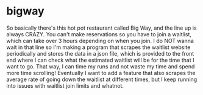 # bigway
So basically there's this hot pot restaurant called Big Way, and the line up is always CRAZY.
You can't make reservations so you have to join a waitlist, which can take over 3 hours depending on when you join. I do NOT wanna wait in that line so I'm making a program that scrapes the waitlist website periodically and stores the data in a json file, which is provided to the front end where I can check what the estimated waitlist will be for the time that I want to go. That way, I can time my runs and not waste my time and spend more time scrolling!
Eventually I want to add a feature that also scrapes the average rate of going down the waitlist at different times, but I keep running into issues with waitlist join limits and whatnot. 
